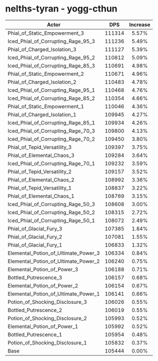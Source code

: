 # nelths-tyran - yogg-cthun
| Actor | DPS | Increase |
|---|:---:|:---:|
|Phial_of_Static_Empowerment_3|111314|5.57%|
|Iced_Phial_of_Corrupting_Rage_95_3|111236|5.49%|
|Phial_of_Charged_Isolation_3|111127|5.39%|
|Iced_Phial_of_Corrupting_Rage_95_2|110812|5.09%|
|Iced_Phial_of_Corrupting_Rage_85_3|110691|4.98%|
|Phial_of_Static_Empowerment_2|110671|4.96%|
|Phial_of_Charged_Isolation_2|110483|4.78%|
|Iced_Phial_of_Corrupting_Rage_95_1|110468|4.76%|
|Iced_Phial_of_Corrupting_Rage_85_2|110354|4.66%|
|Phial_of_Static_Empowerment_1|110046|4.36%|
|Phial_of_Charged_Isolation_1|109945|4.27%|
|Iced_Phial_of_Corrupting_Rage_85_1|109934|4.26%|
|Iced_Phial_of_Corrupting_Rage_70_3|109800|4.13%|
|Iced_Phial_of_Corrupting_Rage_70_2|109450|3.80%|
|Phial_of_Tepid_Versatility_3|109397|3.75%|
|Phial_of_Elemental_Chaos_3|109284|3.64%|
|Iced_Phial_of_Corrupting_Rage_70_1|109232|3.59%|
|Phial_of_Tepid_Versatility_2|109157|3.52%|
|Phial_of_Elemental_Chaos_2|108992|3.36%|
|Phial_of_Tepid_Versatility_1|108837|3.22%|
|Phial_of_Elemental_Chaos_1|108769|3.15%|
|Iced_Phial_of_Corrupting_Rage_50_3|108608|3.00%|
|Iced_Phial_of_Corrupting_Rage_50_2|108315|2.72%|
|Iced_Phial_of_Corrupting_Rage_50_1|108072|2.49%|
|Phial_of_Glacial_Fury_3|107385|1.84%|
|Phial_of_Glacial_Fury_2|107081|1.55%|
|Phial_of_Glacial_Fury_1|106833|1.32%|
|Elemental_Potion_of_Ultimate_Power_3|106334|0.84%|
|Elemental_Potion_of_Ultimate_Power_2|106240|0.75%|
|Elemental_Potion_of_Power_3|106188|0.71%|
|Bottled_Putrescence_3|106157|0.68%|
|Elemental_Potion_of_Power_2|106154|0.67%|
|Elemental_Potion_of_Ultimate_Power_1|106141|0.66%|
|Potion_of_Shocking_Disclosure_3|106026|0.55%|
|Bottled_Putrescence_2|106019|0.55%|
|Potion_of_Shocking_Disclosure_2|105993|0.52%|
|Elemental_Potion_of_Power_1|105992|0.52%|
|Bottled_Putrescence_1|105954|0.48%|
|Potion_of_Shocking_Disclosure_1|105832|0.37%|
|Base|105444|0.00%|
